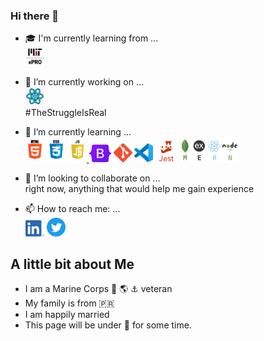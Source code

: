 ### Hi there 👋

<!--
**OhhNoo2150/OhhNoo2150** is a ✨ _special_ ✨ repository because its `README.md` (this file) appears on your GitHub profile.

Here are some ideas to get you started:




- 🤔 I’m looking for help with ...
- 💬 Ask me about ...

- 😄 Pronouns: ...
- ⚡ Fun fact: ...
[<img alt="alt_text" width="40px" src="images/image.PNG" />](https://www.google.com/)
-->
- :mortar_board: I'm currently learning from ...<br>
<a href='https://xpro.mit.edu'><img src='./img/mitxPro_logoStacked.jpeg' alt='MIT Logo' width='30'></a>
- :telescope: I’m currently working on ...<br>
<img src='./img/react_logo_trans' alt='React Logo' width='30'><br> #TheStruggleIsReal 


- 🌱 I’m currently learning ... <br>
<a href='https://html.com/html5/'><img src='./img/html5_logo.gif' alt='HTML5 logo' width='30'></a> <a href='https://html.com/css/'><img src='./img/css3_logo.gif' alt='CSS3 logo' width='30'></a> <a href='https://www.javascript.com/'><img src='./img/javascript_logo.gif' alt='JavaScript logo' width='30'> </a> <a herf='https://getbootstrap.com/'><img src='./img/bootstrap-logo.svg' alt='Bootstrap logo' width='35'></a> <a href='https://git-scm.com/'><img src='./img/gitLogoOrangeRed.png' alt='VS Code logo' width='30'></a> <a href='https://code.visualstudio.com/'><img src='./img/vsCodeLogo.png' alt='VS Code logo' width='30'></a> <a href='https://jestjs.io/'><img src='./img/jest_logo.gif' alt='Jest Logo' height='35'></a> <a href='https://www.mongodb.com/mern-stack'><img src='./img/mernStackTrans.png' alt='VS Code logo' height='40'></a>
- 👯 I’m looking to collaborate on ...<br>
right now, anything that would help me gain experience <br>
- 📫 How to reach me: ...<br>
<a href='https://www.linkedin.com/in/danielrivera'><img src='./img/linedIn_blue.png' alt='LinkedIn logo' width='30'></a> <a href='https://twitter.com/Boricua2150'><img src='./img/Twitter_social_icons_circle-blue.png' alt='Twitter logo' width='30'></a>
## A little bit about Me
- I am a Marine Corps :eagle: :earth_americas: :anchor: veteran<br>
- My family is from :puerto_rico:<br>
- I am happily married <br>
- This page will be under :construction: for some time. 
